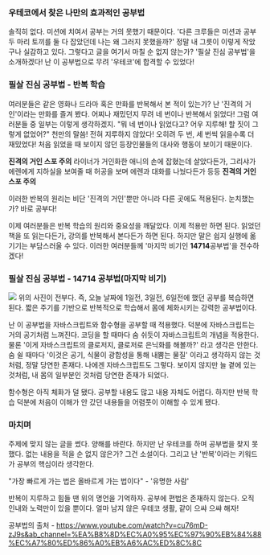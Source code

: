 ### 우테코에서 찾은 나만의 효과적인 공부법

솔직히 없다. 미션에 치여서 공부는 거의 못했기 때문이다.
'다른 크루들은 미션과 공부 두 마리 토끼를 둘 다 잡았던데 나는 왜 그러지 못했을까?'
정말 내 그릇이 이렇게 작았구나 실감하고 있다.
그렇다고 글을 여기서 마칠 순 없지 않는가?
'필살 진심 공부법'을 소개하겠다!
난 이 공부법으로 무려 '우테코'에 합격할 수 있었다!

### 필살 진심 공부법 - 반복 학습

여러분들은 같은 영화나 드라마 혹은 만화를 반복해서 본 적이 있는가?
난 '진격의 거인'이라는 만화를 즐겨 봤다.
어찌나 재밌던지 무려 네 번이나 반복해서 읽었다!
그럼 여러분들 중 일부는 이렇게 생각하겠지.
"뭐 네 번이나 읽었다고? 어우 지루해! 할 짓이 그렇게 없었어?"
천만의 말씀! 전혀 지루하지 않았다! 오히려 두 번, 세 번씩 읽을수록 더 재밌었다!
처음 읽었을 때 보이지 않던 등장인물들의 대사와 행동이 보이기 때문이다.

**진격의 거인 스포 주의**
라이너가 거인화한 애니의 손에 잡혔는데 살았다든가,
그리샤가 에렌에게 지하실을 보여줄 때 허공을 보며 에렌과 대화를 나눴다든가 등등
**진격의 거인 스포 주의**

이러한 반복의 원리는 비단 '진격의 거인'뿐만 아니라 다른 곳에도 적용된다.
눈치챘는가? 바로 공부다!

이제 여러분들은 반복 학습의 원리와 중요성을 깨달았다.
이제 적용만 하면 된다.
읽었던 책을 또 읽는다든가, 강의를 반복해서 본다든가 하면 된다.
하지만 말은 쉽지 실행에 옮기기는 부담스러울 수 있다.
이러한 여러분들께 '마지막 비기인 **14714**공부법'을 전수하겠다!

### 필살 진심 공부법 - 14714 공부법(마지막 비기)

![](https://mblogthumb-phinf.pstatic.net/MjAyMDAxMDFfMTcw/MDAxNTc3ODg1NTc1NDUx.Py5YIk3-m03G7ghvrG-7q7IxuCTwJ-mh5_fD69wA6uwg.EREL-KKgc6OWSfz7ejXAXOFxS7mkleOJC1Vo7xyLpkQg.JPEG.anjel93/%EC%BA%A1%EC%B2%98.JPG?type=w2)
위의 사진이 전부다.
즉, 오늘 날짜에 1일전, 3일전, 6일전에 했던 공부를 복습하면 된다.
짧은 주기를 기반으로 반복적으로 학습해서 몸에 체화시키는 강력한 공부법이다.

난 이 공부법을 자바스크립트와 함수형을 공부할 때 적용했다.
덕분에 자바스크립트는 거의 공기처럼 느껴진다.
코딩을 할 때마다 숨 쉬듯이 자바스크립트의 개념을 적용한다.
물론 '이게 자바스크립트의 클로저지, 클로저로 은닉화를 해볼까?' 라고 생각은 안한다.
숨 쉴 때마다 '이것은 공기, 식물이 광합성을 통해 내뿜는 물질' 이라고 생각하지 않는 것처럼, 정말 당연한 존재다.
나에겐 자바스크립트도 그렇다.
보이지 않지만 늘 곁에 있는 것처럼, 내 몸의 일부분인 것처럼 당연한 존재가 되었다.

함수형은 아직 체화가 덜 됐다.
공부할 내용도 많고 내용 자체도 어렵다.
하지만 반복 학습 덕분에 처음이 이해가 안 갔던 내용들을 어렴풋이 이해할 수 있게 됐다.

### 마치며

주제에 맞지 않는 글을 썼다. 양해를 바란다.
하지만 난 우테코를 하며 공부법을 찾지 못했다.
없는 내용을 적을 순 없지 않은가? 그건 소설이다.
그리고 난 '반복'이라는 키워드가 공부의 핵심이라 생각한다.

"가장 빠르게 가는 법은 올바르게 가는 법이다" - '유명한 사람'

반복이 지루하고 힘들 땐 위의 명언을 기억하자.
공부에 편법은 존재하지 않는다.
오직 인내와 노력만이 있을 뿐이다.
얼마 남지 않은 우테코 생활, 같이 으쌰 으쌰 해자!

공부법의 출처 - https://www.youtube.com/watch?v=cu76mD-zJ9s&ab_channel=%EA%B8%8D%EC%A0%95%EC%97%90%EB%84%88%EC%A7%80%ED%86%A0%EB%A6%AC%ED%8C%8C
